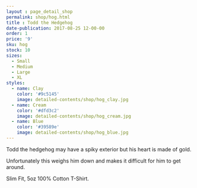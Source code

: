 ```yaml
---
layout : page_detail_shop
permalink: shop/hog.html
title : Todd the Hedgehog
date-publication: 2017-08-25 12-00-00
order: 1
price: '9'
sku: hog
stock: 10
sizes:
  - Small
  - Medium
  - Large
  - XL
styles:
  - name: Clay
    color: '#9c5145'
    image: detailed-contents/shop/hog_clay.jpg
  - name: Cream
    color: '#dfd3c2'
    image: detailed-contents/shop/hog_cream.jpg
  - name: Blue
    color: '#39589e'
    image: detailed-contents/shop/hog_blue.jpg
---
```


Todd the hedgehog may have a spiky exterior but his heart is made of gold. 

Unfortunately this weighs him down and makes it difficult for him to get around.

Slim Fit, 5oz 100% Cotton T-Shirt.